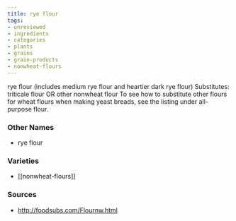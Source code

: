 ```yaml
---
title: rye flour
tags:
- unreviewed
- ingredients
- categories
- plants
- grains
- grain-products
- nonwheat-flours
---
```

rye flour (includes medium rye flour and heartier dark rye flour) Substitutes: triticale flour OR other nonwheat flour To see how to substitute other flours for wheat flours when making yeast breads, see the listing under all-purpose flour.

### Other Names

* rye flour

### Varieties

* [[nonwheat-flours]]

### Sources
* http://foodsubs.com/Flournw.html
